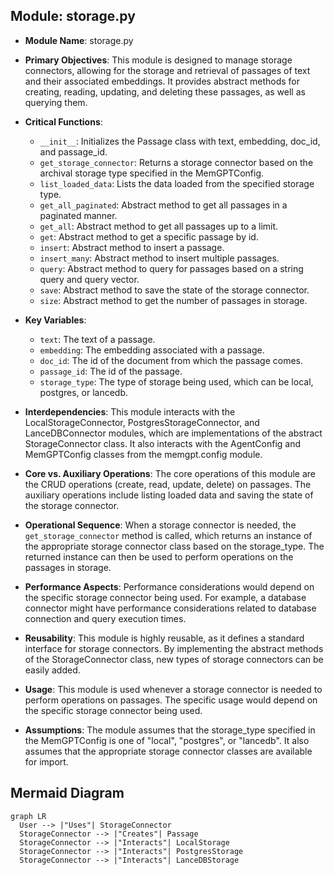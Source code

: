 ## Module: storage.py
- **Module Name**: storage.py

- **Primary Objectives**: This module is designed to manage storage connectors, allowing for the storage and retrieval of passages of text and their associated embeddings. It provides abstract methods for creating, reading, updating, and deleting these passages, as well as querying them.

- **Critical Functions**:
  - `__init__`: Initializes the Passage class with text, embedding, doc_id, and passage_id.
  - `get_storage_connector`: Returns a storage connector based on the archival storage type specified in the MemGPTConfig.
  - `list_loaded_data`: Lists the data loaded from the specified storage type.
  - `get_all_paginated`: Abstract method to get all passages in a paginated manner.
  - `get_all`: Abstract method to get all passages up to a limit.
  - `get`: Abstract method to get a specific passage by id.
  - `insert`: Abstract method to insert a passage.
  - `insert_many`: Abstract method to insert multiple passages.
  - `query`: Abstract method to query for passages based on a string query and query vector.
  - `save`: Abstract method to save the state of the storage connector.
  - `size`: Abstract method to get the number of passages in storage.

- **Key Variables**:
  - `text`: The text of a passage.
  - `embedding`: The embedding associated with a passage.
  - `doc_id`: The id of the document from which the passage comes.
  - `passage_id`: The id of the passage.
  - `storage_type`: The type of storage being used, which can be local, postgres, or lancedb.

- **Interdependencies**: This module interacts with the LocalStorageConnector, PostgresStorageConnector, and LanceDBConnector modules, which are implementations of the abstract StorageConnector class. It also interacts with the AgentConfig and MemGPTConfig classes from the memgpt.config module.

- **Core vs. Auxiliary Operations**: The core operations of this module are the CRUD operations (create, read, update, delete) on passages. The auxiliary operations include listing loaded data and saving the state of the storage connector.

- **Operational Sequence**: When a storage connector is needed, the `get_storage_connector` method is called, which returns an instance of the appropriate storage connector class based on the storage_type. The returned instance can then be used to perform operations on the passages in storage.

- **Performance Aspects**: Performance considerations would depend on the specific storage connector being used. For example, a database connector might have performance considerations related to database connection and query execution times.

- **Reusability**: This module is highly reusable, as it defines a standard interface for storage connectors. By implementing the abstract methods of the StorageConnector class, new types of storage connectors can be easily added.

- **Usage**: This module is used whenever a storage connector is needed to perform operations on passages. The specific usage would depend on the specific storage connector being used.

- **Assumptions**: The module assumes that the storage_type specified in the MemGPTConfig is one of "local", "postgres", or "lancedb". It also assumes that the appropriate storage connector classes are available for import.
## Mermaid Diagram
```mermaid
graph LR
  User --> |"Uses"| StorageConnector
  StorageConnector --> |"Creates"| Passage
  StorageConnector --> |"Interacts"| LocalStorage
  StorageConnector --> |"Interacts"| PostgresStorage
  StorageConnector --> |"Interacts"| LanceDBStorage
```
